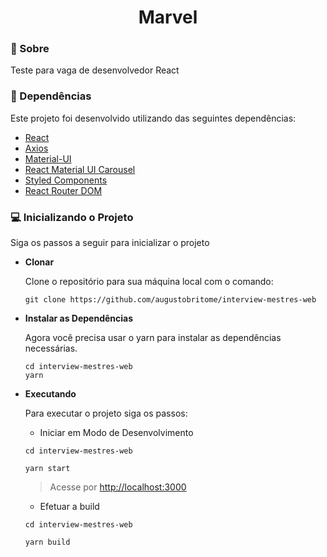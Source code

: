 <h1 align="center">
    Marvel
</h1>

### 📝 Sobre

Teste para vaga de desenvolvedor React

### 🧰 Dependências

Este projeto foi desenvolvido utilizando das seguintes dependências:

- [React](https://reactjs.org)
- [Axios](https://axios-http.com)
- [Material-UI](https://material-ui.com)
- [React Material UI Carousel](https://www.npmjs.com/package/react-material-ui-carousel)
- [Styled Components](https://styled-components.com)
- [React Router DOM](https://reactrouter.com/web/guides/quick-start)

### 💻 Inicializando o Projeto

Siga os passos a seguir para inicializar o projeto

- **Clonar**

  Clone o repositório para sua máquina local com o comando:

  ```shell
  git clone https://github.com/augustobritome/interview-mestres-web
  ```

- **Instalar as Dependências**

  Agora você precisa usar o yarn para instalar as dependências necessárias.

  ```shell
  cd interview-mestres-web
  yarn
  ```

- **Executando**

  Para executar o projeto siga os passos:


  * Iniciar em Modo de Desenvolvimento
  ```shell
  cd interview-mestres-web

  yarn start
  ```

  >   Acesse por [http://localhost:3000](http://localhost:3000)


  * Efetuar a build
  ```shell
  cd interview-mestres-web

  yarn build
  ```
